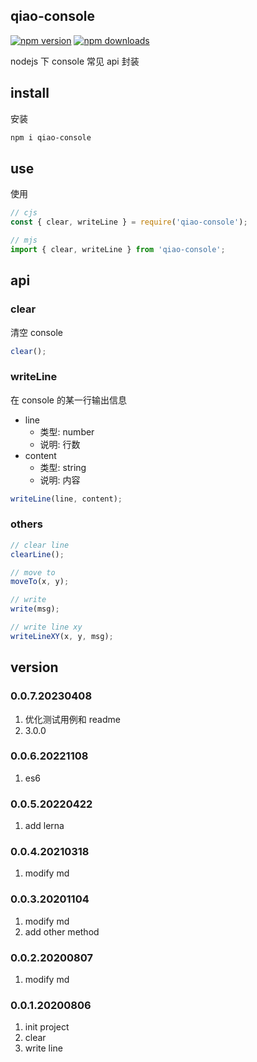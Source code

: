 ## qiao-console

[![npm version](https://img.shields.io/npm/v/qiao-console.svg?style=flat-square)](https://www.npmjs.org/package/qiao-console)
[![npm downloads](https://img.shields.io/npm/dm/qiao-console.svg?style=flat-square)](https://npm-stat.com/charts.html?package=qiao-console)

nodejs 下 console 常见 api 封装

## install

安装

```bash
npm i qiao-console
```

## use

使用

```javascript
// cjs
const { clear, writeLine } = require('qiao-console');

// mjs
import { clear, writeLine } from 'qiao-console';
```

## api

### clear

清空 console

```javascript
clear();
```

### writeLine

在 console 的某一行输出信息

- line
  - 类型: number
  - 说明: 行数
- content
  - 类型: string
  - 说明: 内容

```javascript
writeLine(line, content);
```

### others

```javascript
// clear line
clearLine();

// move to
moveTo(x, y);

// write
write(msg);

// write line xy
writeLineXY(x, y, msg);
```

## version

### 0.0.7.20230408

1. 优化测试用例和 readme
2. 3.0.0

### 0.0.6.20221108

1. es6

### 0.0.5.20220422

1. add lerna

### 0.0.4.20210318

1. modify md

### 0.0.3.20201104

1. modify md
2. add other method

### 0.0.2.20200807

1. modify md

### 0.0.1.20200806

1. init project
2. clear
3. write line
